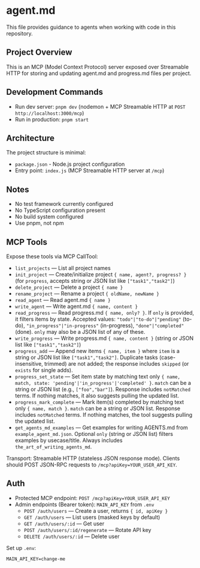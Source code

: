 # agent.md

This file provides guidance to agents when working with code in this repository.

## Project Overview

This is an MCP (Model Context Protocol) server exposed over Streamable HTTP for storing and updating agent.md and progress.md files per project.

## Development Commands

- Run dev server: `pnpm dev` (nodemon + MCP Streamable HTTP at `POST http://localhost:3000/mcp`)
- Run in production: `pnpm start`

## Architecture

The project structure is minimal:
- `package.json` - Node.js project configuration
- Entry point: `index.js` (MCP Streamable HTTP server at `/mcp`)

## Notes

- No test framework currently configured
- No TypeScript configuration present
- No build system configured
- Use pnpm, not npm

## MCP Tools

Expose these tools via MCP CallTool:
- `list_projects` — List all project names
- `init_project` — Create/initialize project `{ name, agent?, progress? }` (for `progress`, accepts string or JSON list like `["task1","task2"]`)
- `delete_project` — Delete a project `{ name }`
- `rename_project` — Rename a project `{ oldName, newName }`
- `read_agent` — Read agent.md `{ name }`
- `write_agent` — Write agent.md `{ name, content }`
- `read_progress` — Read progress.md `{ name, only? }`. If `only` is provided, it filters items by state. Accepted values: `"todo"|"to-do"|"pending"` (to-do), `"in_progress"|"in-progress"` (in-progress), `"done"|"completed"` (done). `only` may also be a JSON list of any of these.
- `write_progress` — Write progress.md `{ name, content }` (string or JSON list like `["task1","task2"]`)
- `progress_add` — Append new items `{ name, item }` where `item` is a string or JSON list like `["task1","task2"]`. Duplicate tasks (case-insensitive, trimmed) are not added; the response includes `skipped` (or `exists` for single adds).
- `progress_set_state` — Set item state by matching text only `{ name, match, state: 'pending'|'in_progress'|'completed' }`. `match` can be a string or JSON list (e.g., `["foo","bar"]`). Response includes `notMatched` terms. If nothing matches, it also suggests pulling the updated list.
- `progress_mark_complete` — Mark item(s) completed by matching text only `{ name, match }`. `match` can be a string or JSON list. Response includes `notMatched` terms. If nothing matches, the tool suggests pulling the updated list.
- `get_agents_md_examples` — Get examples for writing AGENTS.md from `example_agent_md.json`. Optional `only` (string or JSON list) filters examples by usecase/title. Always includes `the_art_of_writing_agents_md`.

Transport: Streamable HTTP (stateless JSON response mode). Clients should POST JSON-RPC requests to `/mcp?apiKey=YOUR_USER_API_KEY`.

## Auth

- Protected MCP endpoint: `POST /mcp?apiKey=YOUR_USER_API_KEY`
- Admin endpoints (Bearer token): `MAIN_API_KEY` from `.env`
  - `POST /auth/users` — Create a user, returns `{ id, apiKey }`
  - `GET /auth/users` — List users (masked keys by default)
  - `GET /auth/users/:id` — Get user
  - `POST /auth/users/:id/regenerate` — Rotate API key
  - `DELETE /auth/users/:id` — Delete user

Set up `.env`:

```
MAIN_API_KEY=change-me
```
